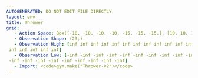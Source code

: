 ```yaml
---
AUTOGENERATED: DO NOT EDIT FILE DIRECTLY
layout: env
title: Thrower
grid:
   - Action Space: Box([-10. -10. -10. -10. -15. -15. -15.], [10. 10. 10. 10. 15. 15. 15.], (7,), float32)
   - Observation Shape: (23,)
   - Observation High: [inf inf inf inf inf inf inf inf inf inf inf inf inf inf inf inf inf inf
 inf inf inf inf inf]
   - Observation Low: [-inf -inf -inf -inf -inf -inf -inf -inf -inf -inf -inf -inf -inf -inf
 -inf -inf -inf -inf -inf -inf -inf -inf -inf]
   - Import: <code>gym.make("Thrower-v2")</code>
---
```

